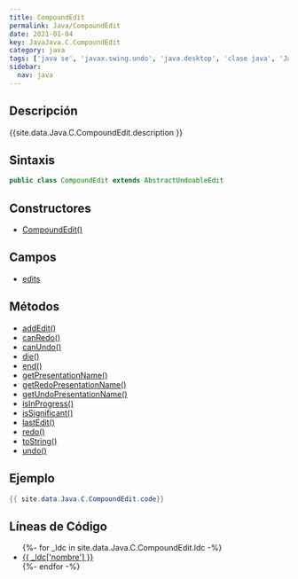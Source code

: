```yaml
---
title: CompoundEdit
permalink: Java/CompoundEdit
date: 2021-01-04
key: JavaJava.C.CompoundEdit
category: java
tags: ['java se', 'javax.swing.undo', 'java.desktop', 'clase java', 'Java 1.0']
sidebar: 
  nav: java
---
```


## Descripción
{{site.data.Java.C.CompoundEdit.description }}

## Sintaxis
~~~java
public class CompoundEdit extends AbstractUndoableEdit
~~~

## Constructores
* [CompoundEdit()](/Java/CompoundEdit/CompoundEdit/)

## Campos
* [edits](/Java/CompoundEdit/edits)

## Métodos
* [addEdit()](/Java/CompoundEdit/addEdit)
* [canRedo()](/Java/CompoundEdit/canRedo)
* [canUndo()](/Java/CompoundEdit/canUndo)
* [die()](/Java/CompoundEdit/die)
* [end()](/Java/CompoundEdit/end)
* [getPresentationName()](/Java/CompoundEdit/getPresentationName)
* [getRedoPresentationName()](/Java/CompoundEdit/getRedoPresentationName)
* [getUndoPresentationName()](/Java/CompoundEdit/getUndoPresentationName)
* [isInProgress()](/Java/CompoundEdit/isInProgress)
* [isSignificant()](/Java/CompoundEdit/isSignificant)
* [lastEdit()](/Java/CompoundEdit/lastEdit)
* [redo()](/Java/CompoundEdit/redo)
* [toString()](/Java/CompoundEdit/toString)
* [undo()](/Java/CompoundEdit/undo)

## Ejemplo
~~~java
{{ site.data.Java.C.CompoundEdit.code}}
~~~

## Líneas de Código
<ul>
{%- for _ldc in site.data.Java.C.CompoundEdit.ldc -%}
   <li>
       <a href="{{_ldc['url'] }}">{{ _ldc['nombre'] }}</a>
   </li>
{%- endfor -%}
</ul>
